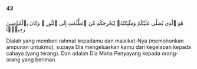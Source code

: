 ##### 43

<span class="ayah">هُوَ ٱلَّذِى يُصَلِّى عَلَيْكُمْ وَمَلَٰٓئِكَتُهُۥ لِيُخْرِجَكُم مِّنَ ٱلظُّلُمَٰتِ إِلَى ٱلنُّورِ ۚ وَكَانَ بِٱلْمُؤْمِنِينَ رَحِيمًۭا</span>

<span class="ayah_translation">Dialah yang memberi rahmat kepadamu dan malaikat-Nya (memohonkan ampunan untukmu), supaya Dia mengeluarkan kamu dari kegelapan kepada cahaya (yang terang). Dan adalah Dia Maha Penyayang kepada orang-orang yang beriman.</span>
